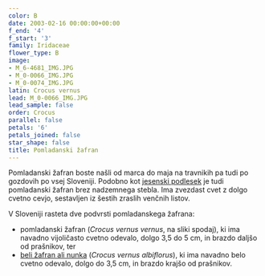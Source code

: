 ```yaml
---
color: B
date: 2003-02-16 00:00:00+00:00
f_end: '4'
f_start: '3'
family: Iridaceae
flower_type: B
image:
- M_6-4681_IMG.JPG
- M_0-0066_IMG.JPG
- M_0-0074_IMG.JPG
latin: Crocus vernus
lead: M_0-0066_IMG.JPG
lead_sample: false
order: Crocus
parallel: false
petals: '6'
petals_joined: false
star_shape: false
title: Pomladanski žafran
---
```

Pomladanski žafran boste našli od marca do maja na travnikih pa tudi po gozdovih po vsej Sloveniji. Podobno kot [jesenski podlesek](../colchicumautumnale/) je tudi pomladanski žafran brez nadzemnega stebla. Ima zvezdast cvet z dolgo cvetno cevjo, sestavljen iz šestih zraslih venčnih listov.

V Sloveniji rasteta dve podvrsti pomladanskega žafrana:

-   pomladanski žafran (*Crocus vernus vernus*, na sliki spodaj), ki ima navadno vijoličasto cvetno odevalo, dolgo 3,5 do 5 cm, in brazdo daljšo od prašnikov, ter
-   [beli žafran ali nunka](../crocusvernusalbiflorus/) (*Crocus vernus albiflorus*), ki ima navadno belo cvetno odevalo, dolgo do 3,5 cm, in brazdo krajšo od prašnikov.
